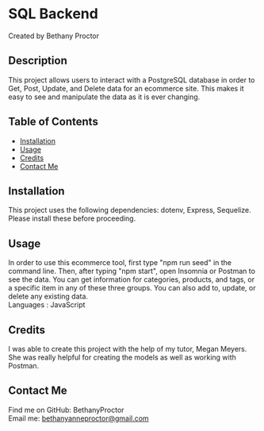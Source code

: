 # SQL Backend
  Created by Bethany Proctor 

  ## Description
  This project allows users to interact with a PostgreSQL database in order to Get, Post, Update, and Delete data for an ecommerce site. This makes it easy to see and manipulate the data as it is ever changing.

  ## Table of Contents
  * [Installation](#installation)
  * [Usage](#usage)
  * [Credits](#credits)
  * [Contact Me](#contact-me)
  

  ## Installation
  This project uses the following dependencies: dotenv, Express, Sequelize. Please install these before proceeding.

  ## Usage
  In order to use this ecommerce tool, first type "npm run seed" in the command line. Then, after typing "npm start", open Insomnia or Postman to see the data. You can get information for categories, products, and tags, or a specific item in any of these three groups. You can also add to, update, or delete any existing data. 
  </br>
  Languages : JavaScript

  ## Credits
  I was able to create this project with the help of my tutor, Megan Meyers. She was really helpful for creating the models as well as working with Postman.

  ## Contact Me
  Find me on GitHub: BethanyProctor
  </br>
  Email me: bethanyanneproctor@gmail.com

  
